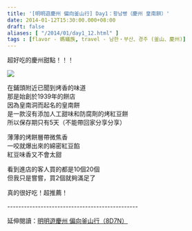 ```yaml
---
title: '[明明遊慶州 偏向釜山行] Day1：황남빵（慶州 皇南餅）'
date: 2014-01-12T15:30:00.000+08:00
draft: false
aliases: [ "/2014/01/day1_12.html" ]
tags : [flavor - 螞蟻族, travel - 남한・부산、경주 (釜山、慶州)]
---
```


超好吃的慶州甜點！！！  

[![](https://1.bp.blogspot.com/-yZj2Jwh392o/XCyVBpqowZI/AAAAAAAADmI/pjkkx5pfz4kMQfAhGUi2rL6Ydy-x9yuRACLcBGAs/s640/07.jpg)](https://1.bp.blogspot.com/-yZj2Jwh392o/XCyVBpqowZI/AAAAAAAADmI/pjkkx5pfz4kMQfAhGUi2rL6Ydy-x9yuRACLcBGAs/s1600/07.jpg)

在鋪頭附近已聞到烤香的味道  
那是始創於1939年的餅店  
因為皇南洞而起名的皇南餅  
是一款沒有添加人工甜味和防腐劑的烤紅豆餅  
所以保存期只有5天（不能帶回家分享分享）  
  
薄薄的烤餅層帶微焦香  
一咬就爆出來的綿密紅豆餡  
紅豆味香又不會太甜  
  
看到進店的客人買的都是10個20個  
但我只是嘗嘗，買2個就夠滿足了  
  
  
真的很好吃！超推薦！  
  
\-----------------------------------------------  
  
延伸閱讀：[明明遊慶州 偏向釜山行（8D7N）](http://www.hidie.net/2014/01/8d7n.html)
